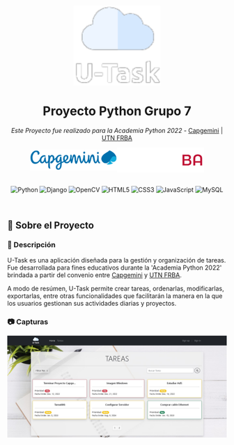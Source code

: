 <div align="center">

  <img src="proyecto_python/ProyectoWebApp/static/img/logo.png" alt="logo" width="200" height="auto" />
  <h1>Proyecto Python Grupo 7</h1>
  
  <p>
    <i>Este Proyecto fue realizado para la Academia Python 2022</i> - <a href="https://www.capgemini.com/ar-es/">Capgemini</a> | <a href="https://www.frba.utn.edu.ar/">UTN FRBA</a>
  </p>
  
  <div align="center" style="display:flex;justify-content:center; align-items:center;"><img src="proyecto_python/ProyectoWebApp/static/img/capgemini-logo.png" width="200"/><img src="proyecto_python/ProyectoWebApp/static/img/utn-frba-logo.png" width="200"/></div>
 <br/>
  
![Python](https://img.shields.io/badge/python-3670A0?style=for-the-badge&logo=python&logoColor=ffdd54)
![Django](https://img.shields.io/badge/django-%23092E20.svg?style=for-the-badge&logo=django&logoColor=white)
![OpenCV](https://img.shields.io/badge/opencv-%23white.svg?style=for-the-badge&logo=opencv&logoColor=white)
![HTML5](https://img.shields.io/badge/html5-%23E34F26.svg?style=for-the-badge&logo=html5&logoColor=white)
![CSS3](https://img.shields.io/badge/css3-%231572B6.svg?style=for-the-badge&logo=css3&logoColor=white)
![JavaScript](https://img.shields.io/badge/javascript-%23323330.svg?style=for-the-badge&logo=javascript&logoColor=%23F7DF1E)
![MySQL](https://img.shields.io/badge/mysql-%2300f.svg?style=for-the-badge&logo=mysql&logoColor=white)
  
</div>

<br />

<!-- Sobre el proyecto -->
## :ledger: Sobre el Proyecto

<!-- Descripción -->
### :mag_right: Descripción

<p>U-Task es una aplicación diseñada para la gestión y organización de tareas. Fue desarrollada para fines educativos durante la 'Academia Python 2022' brindada a partir del convenio entre <a href="https://www.capgemini.com/ar-es/">Capgemini</a> y <a href="https://www.frba.utn.edu.ar/">UTN FRBA</a>.</p>
<p>A modo de resúmen, U-Task permite crear tareas, ordenarlas, modificarlas, exportarlas, entre otras funcionalidades que facilitarán la manera en la que los usuarios gestionan sus actividades diarias y proyectos.</p>

<!-- Capturas -->
### :camera: Capturas

<div align="center"> 
  <img src="proyecto_python/ProyectoWebApp/static/img/captura-app.jpg" alt="screenshot" />
</div>


